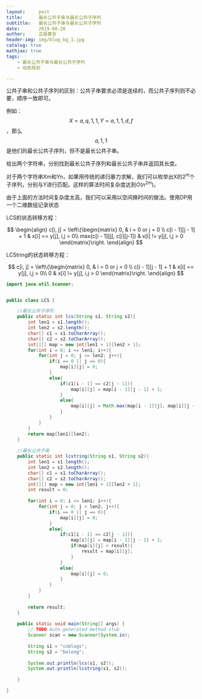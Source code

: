 ```yaml
---
layout:     post
title:      最长公共子串与最长公共子序列
subtitle:   最长公共子串与最长公共子序列
date:       2019-08-28
author:     正版慕言
header-img: img/blog_bg_1.jpg
catalog: true
mathjax: true
tags:
    - 最长公共子串与最长公共子序列
    - 动态规划

---
```


公共子串和公共子序列的区别：公共子串要求必须是连续的，而公共子序列则不必要，顺序一致即可。

例如：$$X={a, q, 1, 1}, Y={a, 1, 1, d, f} $$，那么$${a, 1, 1}$$是他们的最长公共子序列，但不是最长公共子串。

给出两个字符串，分别找到最长公共子序列和最长公共子串并返回其长度。

对于两个字符串Xm和Yn，如果用传统的递归暴力求解，我们可以枚举出X的$2^m$个子序列，分别与Y进行匹配。这样的算法时间复杂度达到$O({n^2}^m)$。

由于上面的方法时间复杂度太高，我们可以采用以空间换时间的做法。使用DP用一个二维数组记录状态

LCS的状态转移方程：

$$
\begin{align}
c[i, j] = \left\{\begin{matrix}
0, & i = 0 or j = 0 \\ 
c[i - 1][j - 1] + 1 & x[i] == y[j], i,j > 0\\ 
max(c[i - 1][j], c[i][j-1]) & x[i] != y[j], i,j > 0 
\end{matrix}\right.
\end{align}
$$

LCString的状态转移方程：

$$
c[i, j] = \left\{\begin{matrix}
0, & i = 0 or j = 0 \\ 
c[i - 1][j - 1] + 1 & x[i] == y[j], i,j > 0\\ 
0 & x[i] != y[j], i,j > 0 
\end{matrix}\right.
\end{align}
$$

```java
import java.util.Scanner;


public class LCS {

	//最长公共子序列
	public static int lcs(String s1, String s2){
		int len1 = s1.length();
		int len2 = s2.length();
		char[] c1 = s1.toCharArray();
		char[] c2 = s2.toCharArray();
		int[][] map = new int[len1 + 1][len2 + 1];
		for(int i = 0; i <= len1; i++){
			for(int j = 0; j <= len2; j++){
				if(i == 0 || j == 0){
					map[i][j] = 0;
				}
				else{
					if(c1[i - 1] == c2[j - 1]){
						map[i][j] = map[i - 1][j - 1] + 1;
					}
					else{
						map[i][j] = Math.max(map[i - 1][j], map[i][j - 1]);
					}
				}
			}
		}
		return map[len1][len2];
	}
	
	//最长公共子串
	public static int lcstring(String s1, String s2){
		int len1 = s1.length();
		int len2 = s2.length();
		char[] c1 = s1.toCharArray();
		char[] c2 = s2.toCharArray();
		int[][] map = new int[len1 + 1][len2 + 1];
		int result = 0;
		
		for(int i = 0; i <= len1; i++){
			for(int j = 0; j < len2; j++){
				if(i == 0 || j == 0){
					map[i][j] = 0;
				}
				else{
					if(c1[i - 1] == c2[j - 1]){
						map[i][j] = map[i - 1][j - 1] + 1;
						if(map[i][j] > result){
							result = map[i][j];
						}
					}
					else{
						map[i][j] = 0;
					}
				}
			}
		}
		
		return result;
	}
	
	public static void main(String[] args) {
		// TODO Auto-generated method stub
		Scanner scan = new Scanner(System.in);
		
		String s1 = "cnblogs";
		String s2 = "belong";
		
		System.out.println(lcs(s1, s2));
		System.out.println(lcstring(s1, s2));
		
	}

}

```